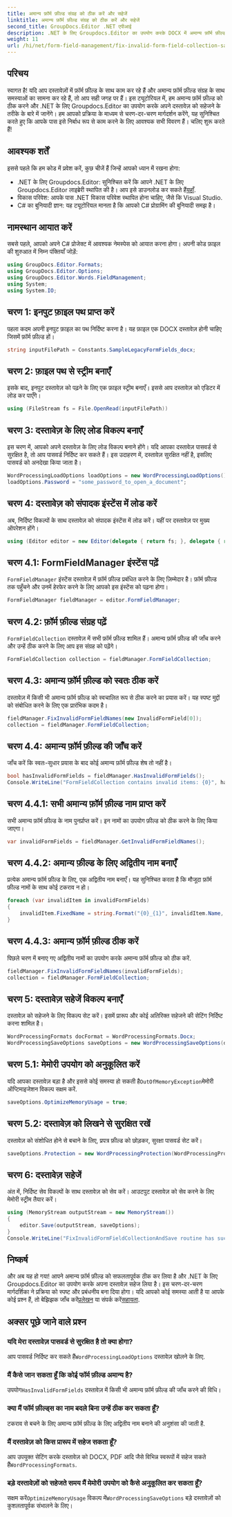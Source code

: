 ```yaml
---
title: अमान्य फ़ॉर्म फ़ील्ड संग्रह को ठीक करें और सहेजें
linktitle: अमान्य फ़ॉर्म फ़ील्ड संग्रह को ठीक करें और सहेजें
second_title: GroupDocs.Editor .NET एपीआई
description: .NET के लिए Groupdocs.Editor का उपयोग करके DOCX में अमान्य फ़ॉर्म फ़ील्ड को ठीक करने का तरीका जानें। अपने दस्तावेज़ों को त्रुटि-रहित बनाने और उन्हें सुरक्षित रूप से सहेजने के लिए इस गाइड का पालन करें।
weight: 11
url: /hi/net/form-field-management/fix-invalid-form-field-collection-save/
---
```

## परिचय
स्वागत है! यदि आप दस्तावेज़ों में फ़ॉर्म फ़ील्ड के साथ काम कर रहे हैं और अमान्य फ़ॉर्म फ़ील्ड संग्रह के साथ समस्याओं का सामना कर रहे हैं, तो आप सही जगह पर हैं। इस ट्यूटोरियल में, हम अमान्य फ़ॉर्म फ़ील्ड को ठीक करने और .NET के लिए Groupdocs.Editor का उपयोग करके अपने दस्तावेज़ को सहेजने के तरीके के बारे में जानेंगे। हम आपको प्रक्रिया के माध्यम से चरण-दर-चरण मार्गदर्शन करेंगे, यह सुनिश्चित करते हुए कि आपके पास इसे निर्बाध रूप से काम करने के लिए आवश्यक सभी विवरण हैं। चलिए शुरू करते हैं!
## आवश्यक शर्तें
इससे पहले कि हम कोड में प्रवेश करें, कुछ चीजें हैं जिन्हें आपको ध्यान में रखना होगा:
-  .NET के लिए Groupdocs.Editor: सुनिश्चित करें कि आपने .NET के लिए Groupdocs.Editor लाइब्रेरी स्थापित की है। आप इसे डाउनलोड कर सकते हैं[यहाँ](https://releases.groupdocs.com/editor/net/).
- विकास परिवेश: आपके पास .NET विकास परिवेश स्थापित होना चाहिए, जैसे कि Visual Studio.
- C# का बुनियादी ज्ञान: यह ट्यूटोरियल मानता है कि आपको C# प्रोग्रामिंग की बुनियादी समझ है।
## नामस्थान आयात करें
सबसे पहले, आपको अपने C# प्रोजेक्ट में आवश्यक नेमस्पेस को आयात करना होगा। अपनी कोड फ़ाइल की शुरुआत में निम्न पंक्तियाँ जोड़ें:
```csharp
using GroupDocs.Editor.Formats;
using GroupDocs.Editor.Options;
using GroupDocs.Editor.Words.FieldManagement;
using System;
using System.IO;
```
## चरण 1: इनपुट फ़ाइल पथ प्राप्त करें
पहला कदम अपनी इनपुट फ़ाइल का पथ निर्दिष्ट करना है। यह फ़ाइल एक DOCX दस्तावेज़ होनी चाहिए जिसमें फ़ॉर्म फ़ील्ड हों।
```csharp
string inputFilePath = Constants.SampleLegacyFormFields_docx;
```
## चरण 2: फ़ाइल पथ से स्ट्रीम बनाएँ
इसके बाद, इनपुट दस्तावेज़ को पढ़ने के लिए एक फ़ाइल स्ट्रीम बनाएँ। इससे आप दस्तावेज़ को एडिटर में लोड कर पाएँगे।
```csharp
using (FileStream fs = File.OpenRead(inputFilePath))
```
## चरण 3: दस्तावेज़ के लिए लोड विकल्प बनाएँ
इस चरण में, आपको अपने दस्तावेज़ के लिए लोड विकल्प बनाने होंगे। यदि आपका दस्तावेज़ पासवर्ड से सुरक्षित है, तो आप पासवर्ड निर्दिष्ट कर सकते हैं। इस उदाहरण में, दस्तावेज़ सुरक्षित नहीं है, इसलिए पासवर्ड को अनदेखा किया जाता है।
```csharp
WordProcessingLoadOptions loadOptions = new WordProcessingLoadOptions();
loadOptions.Password = "some_password_to_open_a_document";
```
## चरण 4: दस्तावेज़ को संपादक इंस्टेंस में लोड करें
अब, निर्दिष्ट विकल्पों के साथ दस्तावेज़ को संपादक इंस्टेंस में लोड करें। यहीं पर दस्तावेज़ पर मुख्य ऑपरेशन होंगे।
```csharp
using (Editor editor = new Editor(delegate { return fs; }, delegate { return loadOptions; }))
```
## चरण 4.1: FormFieldManager इंस्टेंस पढ़ें
`FormFieldManager` इंस्टेंस दस्तावेज़ में फ़ॉर्म फ़ील्ड प्रबंधित करने के लिए ज़िम्मेदार है। फ़ॉर्म फ़ील्ड तक पहुँचने और उनमें हेरफेर करने के लिए आपको इस इंस्टेंस को पढ़ना होगा।
```csharp
FormFieldManager fieldManager = editor.FormFieldManager;
```
## चरण 4.2: फ़ॉर्म फ़ील्ड संग्रह पढ़ें
`FormFieldCollection` दस्तावेज़ में सभी फ़ॉर्म फ़ील्ड शामिल हैं। अमान्य फ़ॉर्म फ़ील्ड की जाँच करने और उन्हें ठीक करने के लिए आप इस संग्रह को पढ़ेंगे।
```csharp
FormFieldCollection collection = fieldManager.FormFieldCollection;
```
## चरण 4.3: अमान्य फ़ॉर्म फ़ील्ड को स्वतः ठीक करें
दस्तावेज़ में किसी भी अमान्य फ़ॉर्म फ़ील्ड को स्वचालित रूप से ठीक करने का प्रयास करें। यह स्पष्ट मुद्दों को संबोधित करने के लिए एक प्रारंभिक कदम है।
```csharp
fieldManager.FixInvalidFormFieldNames(new InvalidFormField[0]);
collection = fieldManager.FormFieldCollection;
```
## चरण 4.4: अमान्य फ़ॉर्म फ़ील्ड की जाँच करें
जाँच करें कि स्वतः-सुधार प्रयास के बाद कोई अमान्य फ़ॉर्म फ़ील्ड शेष तो नहीं है।
```csharp
bool hasInvalidFormFields = fieldManager.HasInvalidFormFields();
Console.WriteLine("FormFieldCollection contains invalid items: {0}", hasInvalidFormFields);
```
## चरण 4.4.1: सभी अमान्य फ़ॉर्म फ़ील्ड नाम प्राप्त करें
सभी अमान्य फ़ॉर्म फ़ील्ड के नाम पुनर्प्राप्त करें। इन नामों का उपयोग फ़ील्ड को ठीक करने के लिए किया जाएगा।
```csharp
var invalidFormFields = fieldManager.GetInvalidFormFieldNames();
```
## चरण 4.4.2: अमान्य फ़ील्ड के लिए अद्वितीय नाम बनाएँ
प्रत्येक अमान्य फ़ॉर्म फ़ील्ड के लिए, एक अद्वितीय नाम बनाएँ। यह सुनिश्चित करता है कि मौजूदा फ़ॉर्म फ़ील्ड नामों के साथ कोई टकराव न हो।
```csharp
foreach (var invalidItem in invalidFormFields)
{
    invalidItem.FixedName = string.Format("{0}_{1}", invalidItem.Name, Guid.NewGuid());
}
```
## चरण 4.4.3: अमान्य फ़ॉर्म फ़ील्ड ठीक करें
पिछले चरण में बनाए गए अद्वितीय नामों का उपयोग करके अमान्य फ़ॉर्म फ़ील्ड को ठीक करें.
```csharp
fieldManager.FixInvalidFormFieldNames(invalidFormFields);
collection = fieldManager.FormFieldCollection;
```
## चरण 5: दस्तावेज़ सहेजें विकल्प बनाएँ
दस्तावेज़ को सहेजने के लिए विकल्प सेट करें। इसमें प्रारूप और कोई अतिरिक्त सहेजने की सेटिंग निर्दिष्ट करना शामिल है।
```csharp
WordProcessingFormats docFormat = WordProcessingFormats.Docx;
WordProcessingSaveOptions saveOptions = new WordProcessingSaveOptions(docFormat);
```
## चरण 5.1: मेमोरी उपयोग को अनुकूलित करें
 यदि आपका दस्तावेज़ बड़ा है और इससे कोई समस्या हो सकती है`OutOfMemoryException`मेमोरी ऑप्टिमाइजेशन विकल्प सक्षम करें.
```csharp
saveOptions.OptimizeMemoryUsage = true;
```
## चरण 5.2: दस्तावेज़ को लिखने से सुरक्षित रखें
दस्तावेज़ को संशोधित होने से बचाने के लिए, प्रपत्र फ़ील्ड को छोड़कर, सुरक्षा पासवर्ड सेट करें।
```csharp
saveOptions.Protection = new WordProcessingProtection(WordProcessingProtectionType.AllowOnlyFormFields, "write_password");
```
## चरण 6: दस्तावेज़ सहेजें
अंत में, निर्दिष्ट सेव विकल्पों के साथ दस्तावेज़ को सेव करें। आउटपुट दस्तावेज़ को सेव करने के लिए मेमोरी स्ट्रीम तैयार करें।
```csharp
using (MemoryStream outputStream = new MemoryStream())
{
    editor.Save(outputStream, saveOptions);
}
Console.WriteLine("FixInvalidFormFieldCollectionAndSave routine has successfully finished");
```
## निष्कर्ष
 और अब यह हो गया! आपने अमान्य फ़ॉर्म फ़ील्ड को सफलतापूर्वक ठीक कर लिया है और .NET के लिए Groupdocs.Editor का उपयोग करके अपना दस्तावेज़ सहेज लिया है। इस चरण-दर-चरण मार्गदर्शिका ने प्रक्रिया को स्पष्ट और प्रबंधनीय बना दिया होगा। यदि आपको कोई समस्या आती है या आपके कोई प्रश्न हैं, तो बेझिझक जाँच करें[प्रलेखन](https://tutorials.groupdocs.com/editor/net/) या संपर्क करें[सहायता](https://forum.groupdocs.com/c/editor/20).
## अक्सर पूछे जाने वाले प्रश्न
### यदि मेरा दस्तावेज़ पासवर्ड से सुरक्षित है तो क्या होगा?
 आप पासवर्ड निर्दिष्ट कर सकते हैं`WordProcessingLoadOptions` दस्तावेज़ खोलने के लिए.
### मैं कैसे जान सकता हूँ कि कोई फॉर्म फ़ील्ड अमान्य है?
 उपयोग`HasInvalidFormFields` दस्तावेज़ में किसी भी अमान्य फ़ॉर्म फ़ील्ड की जाँच करने की विधि।
### क्या मैं फॉर्म फ़ील्ड्स का नाम बदले बिना उन्हें ठीक कर सकता हूँ?
टकराव से बचने के लिए अमान्य फ़ॉर्म फ़ील्ड के लिए अद्वितीय नाम बनाने की अनुशंसा की जाती है.
### मैं दस्तावेज़ को किस प्रारूप में सहेज सकता हूँ?
 आप उपयुक्त सेटिंग करके दस्तावेज़ को DOCX, PDF आदि जैसे विभिन्न स्वरूपों में सहेज सकते हैं`WordProcessingFormats`.
### बड़े दस्तावेज़ों को सहेजते समय मैं मेमोरी उपयोग को कैसे अनुकूलित कर सकता हूँ?
 सक्षम करें`OptimizeMemoryUsage` विकल्प में`WordProcessingSaveOptions` बड़े दस्तावेज़ों को कुशलतापूर्वक संभालने के लिए।